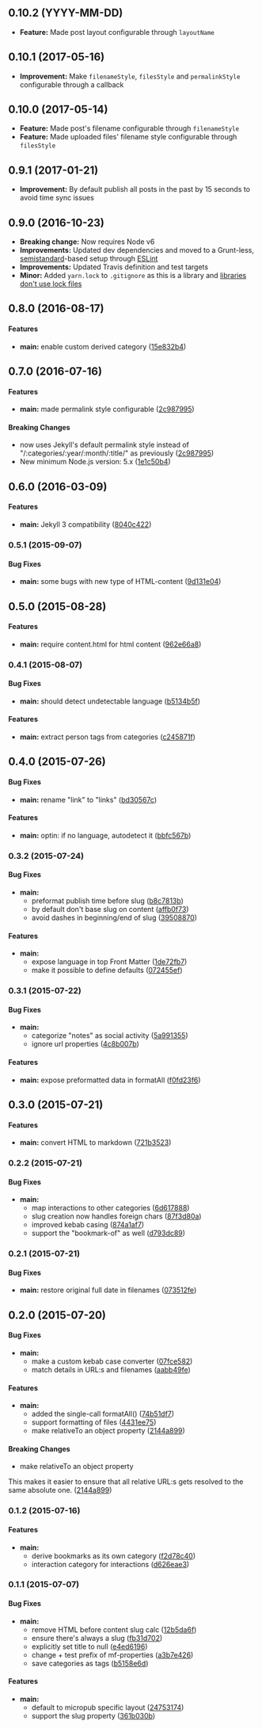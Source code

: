 ## 0.10.2 (YYYY-MM-DD)

* **Feature:** Made post layout configurable through `layoutName`

## 0.10.1 (2017-05-16)

* **Improvement:** Make `filenameStyle`, `filesStyle` and `permalinkStyle` configurable through a callback

## 0.10.0 (2017-05-14)

* **Feature:** Made post's filename configurable through `filenameStyle`
* **Feature:** Made uploaded files' filename style configurable through `filesStyle`

## 0.9.1 (2017-01-21)

* **Improvement:** By default publish all posts in the past by 15 seconds to avoid time sync issues

## 0.9.0 (2016-10-23)

* **Breaking change:** Now requires Node v6
* **Improvements:** Updated dev dependencies and moved to a Grunt-less, [semistandard](https://github.com/Flet/semistandard)-based setup through [ESLint](http://eslint.org/)
* **Improvements:** Updated Travis definition and test targets
* **Minor:** Added `yarn.lock` to `.gitignore` as this is a library and [libraries don't use lock files](https://github.com/yarnpkg/yarn/issues/838#issuecomment-253362537)

## 0.8.0 (2016-08-17)


#### Features

* **main:** enable custom derived category ([15e832b4](https://github.com/voxpelli/node-format-microformat/commit/15e832b4dfa90886d3c8a08707b9cac65268bbd8))


## 0.7.0 (2016-07-16)


#### Features

* **main:** made permalink style configurable ([2c987995](https://github.com/voxpelli/node-format-microformat/commit/2c98799531cb860b71423f583c8518a38a9f97e7))


#### Breaking Changes

* now uses Jekyll's default permalink style instead of "/:categories/:year/:month/:title/" as previously
 ([2c987995](https://github.com/voxpelli/node-format-microformat/commit/2c98799531cb860b71423f583c8518a38a9f97e7))
* New minimum Node.js version: 5.x
 ([1e1c50b4](https://github.com/voxpelli/node-format-microformat/commit/1e1c50b45156645a9888497a9b9d3a521dc7b8c2))


## 0.6.0 (2016-03-09)


#### Features

* **main:** Jekyll 3 compatibility ([8040c422](https://github.com/voxpelli/node-format-microformat/commit/8040c422c355cf576bad6b5b361ad86dc3b2cf1f))


### 0.5.1 (2015-09-07)


#### Bug Fixes

* **main:** some bugs with new type of HTML-content ([9d131e04](https://github.com/voxpelli/node-format-microformat/commit/9d131e04de3e2d25bc6cc078f6a9fc63e976068b))


## 0.5.0 (2015-08-28)


#### Features

* **main:** require content.html for html content ([962e66a8](https://github.com/voxpelli/node-format-microformat/commit/962e66a89533f614a5b6f2583d8480157847da29))


### 0.4.1 (2015-08-07)


#### Bug Fixes

* **main:** should detect undetectable language ([b5134b5f](https://github.com/voxpelli/node-format-microformat/commit/b5134b5fbc1d5f782e6aee6c2823effe64b2f6a9))


#### Features

* **main:** extract person tags from categories ([c245871f](https://github.com/voxpelli/node-format-microformat/commit/c245871f2e18fe514436cfbdad1ef240bea615c9))


## 0.4.0 (2015-07-26)


#### Bug Fixes

* **main:** rename "link" to "links" ([bd30567c](https://github.com/voxpelli/node-format-microformat/commit/bd30567c57e0caeadd1ee9dc848cd2f08842b9ce))


#### Features

* **main:** optin: if no language, autodetect it ([bbfc567b](https://github.com/voxpelli/node-format-microformat/commit/bbfc567bf52154240a511ea3c94d8bc76dcb6b43))


### 0.3.2 (2015-07-24)


#### Bug Fixes

* **main:**
  * preformat publish time before slug ([b8c7813b](https://github.com/voxpelli/node-format-microformat/commit/b8c7813b14bf0848f40d456afd5b1c0564ff8f11))
  * by default don't base slug on content ([affb0f73](https://github.com/voxpelli/node-format-microformat/commit/affb0f7361e32feac9098ada20c7f4cf310eb8f7))
  * avoid dashes in beginning/end of slug ([39508870](https://github.com/voxpelli/node-format-microformat/commit/39508870ed929c9eb11eb4404ab0ca381c39b653))


#### Features

* **main:**
  * expose language in top Front Matter ([1de72fb7](https://github.com/voxpelli/node-format-microformat/commit/1de72fb7c95809b2f3ed77853d0de32653940249))
  * make it possible to define defaults ([072455ef](https://github.com/voxpelli/node-format-microformat/commit/072455ef7c6776ba9502bb56be294b771f50107b))


### 0.3.1 (2015-07-22)


#### Bug Fixes

* **main:**
  * categorize "notes" as social activity ([5a991355](https://github.com/voxpelli/node-format-microformat/commit/5a9913557251df85e0e98a2b477126ee7ae5de22))
  * ignore url properties ([4c8b007b](https://github.com/voxpelli/node-format-microformat/commit/4c8b007b253eb1baeb23e5a6b5659f8cafe4b933))


#### Features

* **main:** expose preformatted data in formatAll ([f0fd23f6](https://github.com/voxpelli/node-format-microformat/commit/f0fd23f62220eb5a41c3b17f08a37e5cfbe28c9b))


## 0.3.0 (2015-07-21)


#### Features

* **main:** convert HTML to markdown ([721b3523](https://github.com/voxpelli/node-format-microformat/commit/721b352377f09509c99ad84b0ab42c94ce705b49))


### 0.2.2 (2015-07-21)


#### Bug Fixes

* **main:**
  * map interactions to other categories ([6d617888](https://github.com/voxpelli/node-format-microformat/commit/6d617888b25a738d42504e4c733efc81fe044911))
  * slug creation now handles foreign chars ([87f3d80a](https://github.com/voxpelli/node-format-microformat/commit/87f3d80a9765b1c8ec272b76d82edfc061529077))
  * improved kebab casing ([874a1af7](https://github.com/voxpelli/node-format-microformat/commit/874a1af70e6bb2bd5f94aa10470aaae0a1176a40))
  * support the "bookmark-of" as well ([d793dc89](https://github.com/voxpelli/node-format-microformat/commit/d793dc89c9f8596bb17f93d7467005f3ce26f209))


### 0.2.1 (2015-07-21)


#### Bug Fixes

* **main:** restore original full date in filenames ([073512fe](https://github.com/voxpelli/node-format-microformat/commit/073512fe41cf9cc9557a58df23e777a5f2789b08))


## 0.2.0 (2015-07-20)


#### Bug Fixes

* **main:**
  * make a custom kebab case converter ([07fce582](https://github.com/voxpelli/node-format-microformat/commit/07fce582568a31fa91c652ed41b0ad4ee3d10755))
  * match details in URL:s and filenames ([aabb49fe](https://github.com/voxpelli/node-format-microformat/commit/aabb49fe5608f8d6736b04367b100a9ad298f820))


#### Features

* **main:**
  * added the single-call formatAll() ([74b51df7](https://github.com/voxpelli/node-format-microformat/commit/74b51df7dd14db06f680379c38651702737f64b4))
  * support formatting of files ([4431ee75](https://github.com/voxpelli/node-format-microformat/commit/4431ee750d34b7afe4afc8ad881e7408ebf7d272))
  * make relativeTo an object property ([2144a899](https://github.com/voxpelli/node-format-microformat/commit/2144a899c9295e168a4cb77d8830fbaf42076cfc))


#### Breaking Changes

* make relativeTo an object property

This makes it easier to ensure that all relative URL:s gets resolved to the same absolute one.
 ([2144a899](https://github.com/voxpelli/node-format-microformat/commit/2144a899c9295e168a4cb77d8830fbaf42076cfc))


### 0.1.2 (2015-07-16)


#### Features

* **main:**
  * derive bookmarks as its own category ([f2d78c40](https://github.com/voxpelli/node-format-microformat/commit/f2d78c409f782ca5d8880570ffa5216f18cdc465))
  * interaction category for interactions ([d626eae3](https://github.com/voxpelli/node-format-microformat/commit/d626eae35cb4f19e8b2e25982ae5477c01da0d8c))


### 0.1.1 (2015-07-07)


#### Bug Fixes

* **main:**
  * remove HTML before content slug calc ([12b5da6f](https://github.com/voxpelli/node-format-microformat/commit/12b5da6f6cb4aa91ea2eaa15b06659c36a7c926e))
  * ensure there's always a slug ([fb31d702](https://github.com/voxpelli/node-format-microformat/commit/fb31d7027f02e8837d1055a6516dc8658404bf65))
  * explicitly set title to null ([e4ed6196](https://github.com/voxpelli/node-format-microformat/commit/e4ed61960bb3ceed5b851efbdda4de1700af4bf6))
  * change + test prefix of mf-properties ([a3b7e426](https://github.com/voxpelli/node-format-microformat/commit/a3b7e4262685e0847a858d529173783442dafe1e))
  * save categories as tags ([b5158e6d](https://github.com/voxpelli/node-format-microformat/commit/b5158e6de16dfe626e12ebd049603ac8d44e7c7c))


#### Features

* **main:**
  * default to micropub specific layout ([24753174](https://github.com/voxpelli/node-format-microformat/commit/247531748600f1118f42726231391f33d5d2786e))
  * support the slug property ([361b030b](https://github.com/voxpelli/node-format-microformat/commit/361b030b8a1f809f8071614911ef3352e06fee7f))
